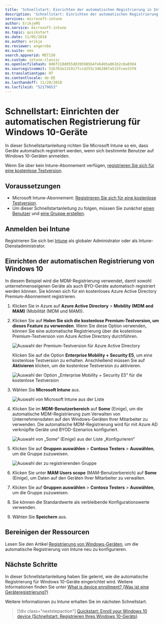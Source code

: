 ```yaml
---
title: 'Schnellstart: Einrichten der automatischen Registrierung in Intune'
description: 'Schnellstart: Einrichten der automatischen Registrierung für Windows 10-Geräte in Intune'
services: microsoft-intune
author: ErikjeMS
ms.service: microsoft-intune
ms.topic: quickstart
ms.date: 11/05/2018
ms.author: erikje
ms.reviewer: angerobe
ms.suite: ems
search.appverid: MET150
ms.custom: intune-classic
ms.openlocfilehash: 0d6f210d055d8395985b4fe64b5a061b2c8a0304
ms.sourcegitcommit: 51b763e131917fccd255c346286fa515fcee33f0
ms.translationtype: HT
ms.contentlocale: de-DE
ms.lasthandoff: 11/20/2018
ms.locfileid: "52179653"
---
```

# <a name="quickstart-set-up-automatic-enrollment-for-windows-10-devices"></a>Schnellstart: Einrichten der automatischen Registrierung für Windows 10-Geräte

In dieser Schnellstartanleitung richten Sie Microsoft Intune so ein, dass Geräte automatisch registriert werden, wenn sich bestimmte Benutzer auf Windows 10-Geräten anmelden.

Wenn Sie über kein Intune-Abonnement verfügen, [registrieren Sie sich für eine kostenlose Testversion](free-trial-sign-up.md).

## <a name="prerequisites"></a>Voraussetzungen

- Microsoft Intune-Abonnement: [Registrieren Sie sich für eine kostenlose Testversion](free-trial-sign-up.md).
- Um dieser Schnellstartanleitung zu folgen, müssen Sie zunächst [einen Benutzer](quickstart-create-user.md) und [eine Gruppe erstellen](quickstart-create-group.md).

## <a name="sign-in-to-intune"></a>Anmelden bei Intune

Registrieren Sie sich bei [Intune](https://aka.ms/intuneportal) als globaler Administrator oder als Intune-Dienstadministrator.

## <a name="set-up-windows-10-automatic-enrollment"></a>Einrichten der automatischen Registrierung von Windows 10

In diesem Beispiel wird die MDM-Registrierung verwendet, damit sowohl unternehmenseigenen Geräte als auch BYO-Geräte automatisch registriert werden können. Sie können sich für ein kostenloses Azure Active Directory Premium-Abonnement registrieren.

1. Klicken Sie in Azure auf **Azure Active Directory** > **Mobility (MDM and MAM)** (Mobilität (MDM und MAM)).
2. Klicken Sie auf **Holen Sie sich die kostenlose Premium-Testversion, um dieses Feature zu verwenden**. Wenn Sie diese Option verwenden, können Sie eine automatische Registrierung über die kostenlose Premium-Testversion von Azure Active Directory durchführen. 

    ![Auswahl der Premium-Testversion für Azure Active Directory](media/quickstart-setup-auto-enrollment/quickstart-setup-auto-enrollment-01.png)

    Klicken Sie auf die Option **Enterprise Mobility + Security E5**, um eine kostenlose Testversion zu erhalten. Anschließend müssen Sie auf **Aktivieren** klicken, um die kostenlose Testversion zu aktivieren.

    ![Auswahl der Option „Enterprise Mobility + Security E5“ für die kostenlose Testversion](media/quickstart-setup-auto-enrollment/quickstart-setup-auto-enrollment-02.png)

3. Wählen Sie **Microsoft Intune** aus. 

    ![Auswahl von Microsoft Intune aus der Liste](media/quickstart-setup-auto-enrollment/quickstart-setup-auto-enrollment-03.png)

4. Klicken Sie im **MDM-Benutzerbereich** auf **Some** (Einige), um die automatische MDM-Registrierung zum Verwalten von Unternehmensdaten auf den Windows-Geräten Ihrer Mitarbeiter zu verwenden. Die automatische MDM-Registrierung wird für mit Azure AD verknüpfte Geräte und BYOD-Szenarios konfiguriert.

    ![Auswahl von „Some“ (Einige) aus der Liste „Konfigurieren“](media/quickstart-setup-auto-enrollment/quickstart-setup-auto-enrollment-04.png)

5. Klicken Sie auf **Gruppen auswählen** > **Contoso Testers** > **Auswählen**, um die Gruppe zuzuweisen.

    ![Auswahl der zu registrierenden Gruppe](media/quickstart-setup-auto-enrollment/quickstart-setup-auto-enrollment-05.png)

6. Klicken Sie unter **MAM Users scope** (MAM-Benutzerbereich) auf **Some** (Einige), um Daten auf den Geräten Ihrer Mitarbeiter zu verwalten.
7. Klicken Sie auf **Gruppen auswählen** > **Contoso Testers** > **Auswählen**, um die Gruppe zuzuweisen. 
8. Sie können die Standardwerte als verbleibende Konfigurationswerte verwenden.
9. Wählen Sie **Speichern** aus.

## <a name="clean-up-resources"></a>Bereinigen der Ressourcen

Lesen Sie den Artikel [Registrierung von Windows-Geräten](windows-enroll.md), um die automatische Registrierung von Intune neu zu konfigurieren.

## <a name="next-steps"></a>Nächste Schritte

In dieser Schnellstartanleitung haben Sie gelernt, wie die automatische Registrierung für Windows 10-Geräte eingerichtet wird. Weitere Informationen finden Sie unter [What is device enrollment? (Was ist eine Geräteregistrierung?)](device-enrollment.md)

Weitere Informationen zu Intune erhalten Sie im nächsten Schnellstart.

> [!div class="nextstepaction"]
> [Quickstart: Enroll your Windows 10 device (Schnellstart: Registrieren Ihres Windows 10-Geräts)](quickstart-enroll-windows-device.md)
